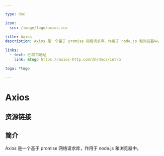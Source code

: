 ```yaml
---

type: doc

icon:
  src: /image/logo/axios.ico

title: Axios
description: Axios 是一个基于 promise 网络请求库，作用于 node.js 和浏览器中。

links:
  - text: 📦项目地址
    link: &togo https://axios-http.com/zh/docs/intro

togo: *togo

---
```


<ShowLogo />

# Axios

<ShowBreadcrumb />

## 资源链接

<ShowLinks />

## 简介

Axios 是一个基于 promise 网络请求库，作用于 node.js 和浏览器中。
